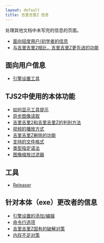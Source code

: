 ```yaml
---
layout: default
title: 吉里吉里Z 信息
---
```


<!-- 他ドキュメントで書ききれていない情報を扱っているページです。 -->
处理其他文档中未写完的信息的页面。

* [面向轻度用户/初学者的信息](./casual_user.html)
* [与吉里吉里2相比，吉里吉里Z更先进的功能](./new_features.html)

## 面向用户信息
* [引擎设置工具](./user/engine_setting.html)

## TJS2中使用的本体功能
* [如何显示工具提示](./TJS2/tooltip.html)
* [异步图像读取](./TJS2/asyncimageload.html)
* [吉里吉里2和吉里吉里Z的判别方法](./TJS2/check_2_z.html)
* [视频的播放方式](./TJS2/playmovie.html)
* [吉里吉里Z删除的功能](./TJS2/deleted.html)
* [支持的文件格式](./TJS2/fileformat.html)
* [类型指定语法](./TJS2/type_specified.html)
* [图像缩放过滤器](./TJS2/imagescaling.html)

## 工具
* [Releaser](./tools/releaser.html)

## 针对本体（exe）更改者的信息
* [引擎设置的添加/编辑](./core/engine_setting.html)
* [命令行选项](./core/commandline.html)
* [吉里吉里Z固有的破解对策](./core/anti_cracking.html)
* [内存不足对策](./core/low_memory.html)
